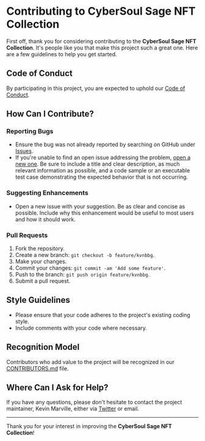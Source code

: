 # Contributing to CyberSoul Sage NFT Collection

First off, thank you for considering contributing to the **CyberSoul Sage NFT Collection**. It's people like you that make this project such a great one. Here are a few guidelines to help you get started.

## Code of Conduct

By participating in this project, you are expected to uphold our [Code of Conduct](CODE_OF_CONDUCT.md).

## How Can I Contribute?

### Reporting Bugs

- Ensure the bug was not already reported by searching on GitHub under [Issues](https://github.com/kvnbbg/cybersoulsage/issues).
- If you're unable to find an open issue addressing the problem, [open a new one](https://github.com/kvnbbg/cybersoulsage/issues/new). Be sure to include a title and clear description, as much relevant information as possible, and a code sample or an executable test case demonstrating the expected behavior that is not occurring.

### Suggesting Enhancements

- Open a new issue with your suggestion. Be as clear and concise as possible. Include why this enhancement would be useful to most users and how it should work.

### Pull Requests

1. Fork the repository.
2. Create a new branch: `git checkout -b feature/kvnbbg`.
3. Make your changes.
4. Commit your changes: `git commit -am 'Add some feature'`.
5. Push to the branch: `git push origin feature/kvnbbg`.
6. Submit a pull request.

## Style Guidelines

- Please ensure that your code adheres to the project's existing coding style.
- Include comments with your code where necessary.

## Recognition Model

Contributors who add value to the project will be recognized in our [CONTRIBUTORS.md](CONTRIBUTORS.md) file.

## Where Can I Ask for Help?

If you have any questions, please don't hesitate to contact the project maintainer, Kevin Marville, either via [Twitter](https://twitter.com/kvnbbg) or email.

---

Thank you for your interest in improving the **CyberSoul Sage NFT Collection**!
